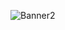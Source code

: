 ![Banner2](https://user-images.githubusercontent.com/112758143/188643022-dff17732-c064-4359-8c1d-bf9b8890a70c.png)


<!--
**Geoqueimadas/Geoqueimadas** is a ✨ _special_ ✨ repository because its `README.md` (this file) appears on your GitHub profile.

Here are some ideas to get you started:


